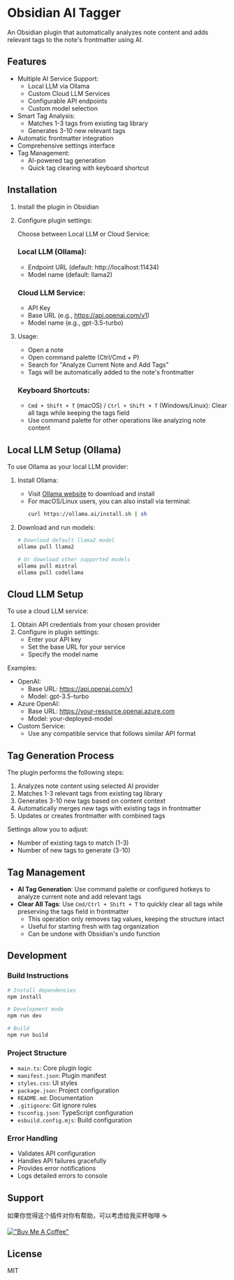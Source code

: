 # Obsidian AI Tagger

An Obsidian plugin that automatically analyzes note content and adds relevant tags to the note's frontmatter using AI.

## Features

- Multiple AI Service Support:
  - Local LLM via Ollama
  - Custom Cloud LLM Services
  - Configurable API endpoints
  - Custom model selection
- Smart Tag Analysis:
  - Matches 1-3 tags from existing tag library
  - Generates 3-10 new relevant tags
- Automatic frontmatter integration
- Comprehensive settings interface
- Tag Management:
  - AI-powered tag generation
  - Quick tag clearing with keyboard shortcut

## Installation

1. Install the plugin in Obsidian
2. Configure plugin settings:
   
   Choose between Local LLM or Cloud Service:

   ### Local LLM (Ollama):
   - Endpoint URL (default: http://localhost:11434)
   - Model name (default: llama2)

   ### Cloud LLM Service:
   - API Key
   - Base URL (e.g., https://api.openai.com/v1)
   - Model name (e.g., gpt-3.5-turbo)

3. Usage:
   - Open a note
   - Open command palette (Ctrl/Cmd + P)
   - Search for "Analyze Current Note and Add Tags"
   - Tags will be automatically added to the note's frontmatter

   ### Keyboard Shortcuts:
   - `Cmd + Shift + T` (macOS) / `Ctrl + Shift + T` (Windows/Linux): Clear all tags while keeping the tags field
   - Use command palette for other operations like analyzing note content

## Local LLM Setup (Ollama)

To use Ollama as your local LLM provider:

1. Install Ollama:
   - Visit [Ollama website](https://ollama.ai) to download and install
   - For macOS/Linux users, you can also install via terminal:
     ```bash
     curl https://ollama.ai/install.sh | sh
     ```

2. Download and run models:
   ```bash
   # Download default llama2 model
   ollama pull llama2
   
   # Or download other supported models
   ollama pull mistral
   ollama pull codellama
   ```

## Cloud LLM Setup

To use a cloud LLM service:

1. Obtain API credentials from your chosen provider
2. Configure in plugin settings:
   - Enter your API key
   - Set the base URL for your service
   - Specify the model name
   
Examples:
- OpenAI:
  - Base URL: https://api.openai.com/v1
  - Model: gpt-3.5-turbo
- Azure OpenAI:
  - Base URL: https://your-resource.openai.azure.com
  - Model: your-deployed-model
- Custom Service:
  - Use any compatible service that follows similar API format

## Tag Generation Process

The plugin performs the following steps:
1. Analyzes note content using selected AI provider
2. Matches 1-3 relevant tags from existing tag library
3. Generates 3-10 new tags based on content context
4. Automatically merges new tags with existing tags in frontmatter
5. Updates or creates frontmatter with combined tags

Settings allow you to adjust:
- Number of existing tags to match (1-3)
- Number of new tags to generate (3-10)

## Tag Management

- **AI Tag Generation**: Use command palette or configured hotkeys to analyze current note and add relevant tags
- **Clear All Tags**: Use `Cmd/Ctrl + Shift + T` to quickly clear all tags while preserving the tags field in frontmatter
  - This operation only removes tag values, keeping the structure intact
  - Useful for starting fresh with tag organization
  - Can be undone with Obsidian's undo function

## Development

### Build Instructions

```bash
# Install dependencies
npm install

# Development mode
npm run dev

# Build
npm run build
```

### Project Structure

- `main.ts`: Core plugin logic
- `manifest.json`: Plugin manifest
- `styles.css`: UI styles
- `package.json`: Project configuration
- `README.md`: Documentation
- `.gitignore`: Git ignore rules
- `tsconfig.json`: TypeScript configuration
- `esbuild.config.mjs`: Build configuration

### Error Handling

- Validates API configuration
- Handles API failures gracefully
- Provides error notifications
- Logs detailed errors to console

## Support

如果你觉得这个插件对你有帮助，可以考虑给我买杯咖啡 ☕️

[!["Buy Me A Coffee"](https://www.buymeacoffee.com/assets/img/custom_images/orange_img.png)](https://buymeacoffee.com/niehu2015o)

## License

MIT
